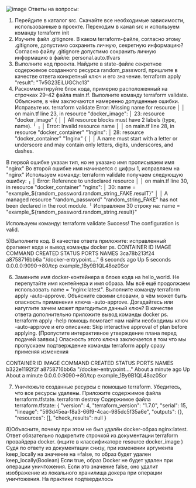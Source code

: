 ![image](https://github.com/AntonStogov/netology_terraform/assets/97850376/77bc20ed-a800-4a4e-bb8d-a6b798f2cd38)
Ответы на вопросы:
1) Перейдите в каталог src. Скачайте все необходимые зависимости, использованные в проекте.
   Переходим в канал src и используем команду terraform init
2) Изучите файл .gitignore. В каком terraform-файле, согласно этому .gitignore, допустимо сохранить личную, секретную информацию?
   Согласно файлу .gitignore допустимо сохранить личную информацию в файле: personal.auto.tfvars
3) Выполните код проекта. Найдите в state-файле секретное содержимое созданного ресурса random_password, пришлите в качестве ответа конкретный ключ и его значение.
   terraform apply
   "result": "Tv5G23EiLUGChc13"
4) Раскомментируйте блок кода, примерно расположенный на строчках 29–42 файла main.tf. Выполните команду terraform validate. Объясните, в чём заключаются намеренно допущенные ошибки. Исправьте их.
   terraform validate
    Error: Missing name for resource 
│ 
│   on main.tf line 23, in resource "docker_image":
│   23: resource "docker_image" {
│ 
│ All resource blocks must have 2 labels (type, name).
╵
╷
│ Error: Invalid resource name
│ 
│   on main.tf line 28, in resource "docker_container" "1nginx":
│   28: resource "docker_container" "1nginx" {
│ 
│ A name must start with a letter or underscore and may contain only letters, digits, underscores, and dashes.

В первой ошибке указан тип, но не указано имя прописываем имя "nginx"
Во второй ошибке имя начинается с цифры 1, исправляем на "nginx"
Используем команду:
terraform validate
получаем следующую ошибку:
╷
│ Error: Reference to undeclared resource
│ 
│   on main.tf line 30, in resource "docker_container" "nginx":
│   30:   name  = "example_${random_password.random_string_FAKE.resulT}"
│ 
│ A managed resource "random_password" "random_string_FAKE" has not been declared in the root module.
╵
Исправляем 30 строку на: name  = "example_${random_password.random_string.result}"

Используем команду:
terraform validate
Success! The configuration is valid.

5)Выполните код. В качестве ответа приложите: исправленный фрагмент кода и вывод команды docker ps.
  CONTAINER ID   IMAGE          COMMAND                  CREATED         STATUS         PORTS                  NAMES
3ca78b213f24   a8758716bb6a   "/docker-entrypoint.…"   6 seconds ago   Up 5 seconds   0.0.0.0:9090->80/tcp   example_1By9B1QL48oz0Sor

6) Замените имя docker-контейнера в блоке кода на hello_world. Не перепутайте имя контейнера и имя образа. Мы всё ещё продолжаем использовать name = "nginx:latest".
Выполните команду terraform apply -auto-approve. Объясните своими словами, в чём может быть опасность применения ключа -auto-approve. Догадайтесь или нагуглите зачем может пригодиться данный ключ? В качестве ответа дополнительно приложите вывод команды docker ps.
terraform apply -help помощь помогает нам найти необходимы ключ -auto-approve и его описание: Skip interactive approval of plan before applying. (Пропустите интерактивное утверждение плана перед подачей заявки.)
Опасность этого ключа заключается в том что мы пропускаем подтверждение команды terraform apply сразу применяя изменения

CONTAINER ID   IMAGE          COMMAND                  CREATED              STATUS              PORTS                  NAMES
b322e1192f2f   a8758716bb6a   "/docker-entrypoint.…"   About a minute ago   Up About a minute   0.0.0.0:9090->80/tcp   example_1By9B1QL48oz0Sor

7) Уничтожьте созданные ресурсы с помощью terraform. Убедитесь, что все ресурсы удалены. Приложите содержимое файла terraform.tfstate.
terraform destroy
Содержимое файла terraform.tfstate:
{
  "version": 4,
  "terraform_version": "1.7.0",
  "serial": 15,
  "lineage": "593d45ea-f8a3-66f9-4cac-985dc5f35a6e",
  "outputs": {},
  "resources": [],
  "check_results": null
}

8)Объясните, почему при этом не был удалён docker-образ nginx:latest. Ответ обязательно подкрепите строчкой из документации terraform провайдера docker. (ищите в классификаторе resource docker_image )
Судя по ответу из документации снизу, при изменении аргумента keep_locally на значение на =false, то образ будет удален
keep_locally(Boolean) Если true, образ Docker не будет удален при операции уничтожения. Если это значение false, оно удалит изображение из локального хранилища докера при операции уничтожения.
На практике подтвердилось





